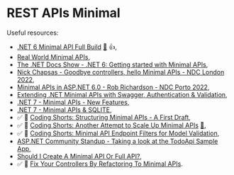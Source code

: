 # REST APIs Minimal

Useful resources:

- [.NET 6 Minimal API Full Build](https://youtu.be/5YB49OEmbbE) [:file_folder:](https://github.com/binarythistle/S05E03---Minimal-APIs) :+1:,
- [Real World Minimal APIs](https://youtu.be/UosTUODhSFw),
- [The .NET Docs Show - .NET 6: Getting started with Minimal APIs](https://youtu.be/HDinmuGYaIA),
- [Nick Chapsas - Goodbye controllers, hello Minimal APIs - NDC London 2022](https://youtu.be/hPpvlKLeYYA),
- [Minimal APIs in ASP.NET 6.0 - Rob Richardson - NDC Porto 2022](https://youtu.be/b5DV_coRBUU),
- [Extending .NET Minimal APIs with Swagger, Authentication & Validation](https://youtu.be/XKN0084p7WQ),
- [.NET 7 - Minimal APIs - New Features](https://youtu.be/k14RUrby-cE),
- [.NET 7 - Minimal APIs & SQLITE](https://youtu.be/OpS_0KdA3Yk),
- ✅ 🎥 [Coding Shorts: Structuring Minimal APIs - A First Draft](https://youtu.be/Q_zXFeP-QNI),
- ✅ 🎥 [Coding Shorts: Another Attempt to Scale Up Minimal APIs](https://youtu.be/i0sSXHQvRhU) [:file_folder:](https://github.com/shawnwildermuth/codingshorts/tree/main/minapidiscovery),
- ✅ 🎥 [Coding Shorts: Minimal API Endpoint Filters for Model Validation](https://youtu.be/_S-r6SxLGn4),
- [ASP.NET Community Standup - Taking a look at the TodoApi Sample App](https://youtu.be/moJjFXVO9Mw),
- [Should I Create A Minimal API Or Full API?](https://youtu.be/8D9gG5jmrI0),
- ✅ 🎥 [Fix Your Controllers By Refactoring To Minimal APIs](https://youtu.be/gsAuFIhXz3g?si=-XOf5jw4A29WeXcC).
